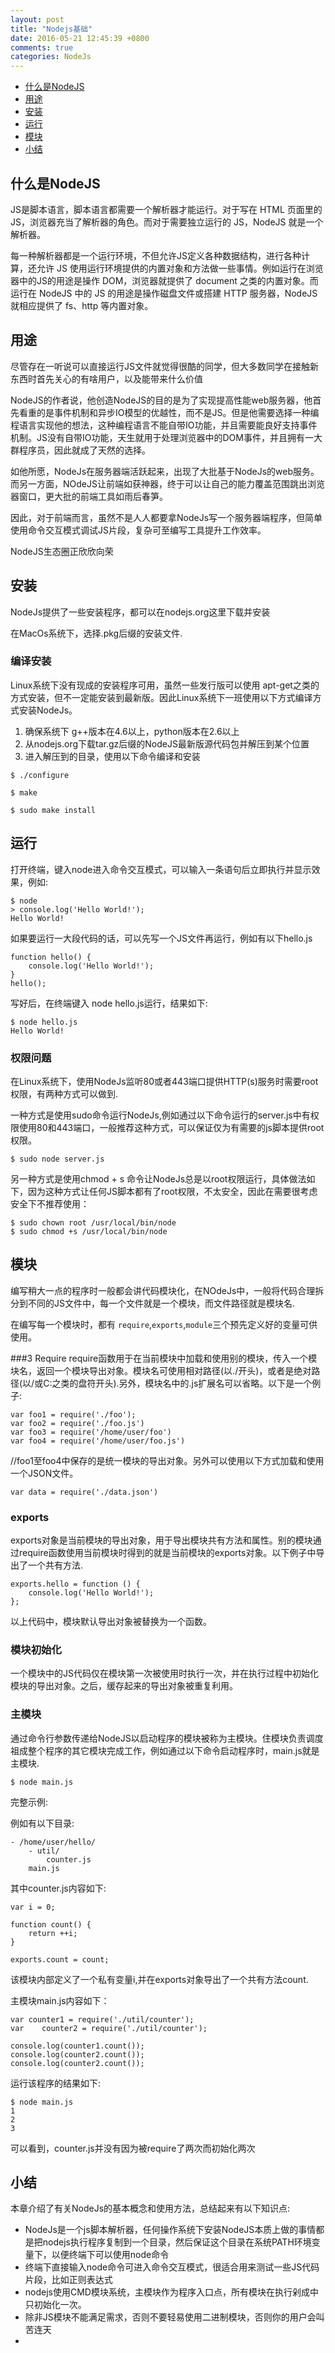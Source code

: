 ```yaml
---
layout: post
title: "Nodejs基础"
date: 2016-05-21 12:45:39 +0800
comments: true
categories: NodeJs
---
```


* [什么是NodeJS](#什么是NodeJS)
* [用途](#用途)
* [安装](#安装)
* [运行](#运行)
* [模块](#模块)
* [小结](#小结)

<!--more-->

## <a name="什么是NodeJS">什么是NodeJS</a>
JS是脚本语言，脚本语言都需要一个解析器才能运行。对于写在 HTML 页面里的 JS，浏览器充当了解析器的角色。而对于需要独立运行的 JS，NodeJS 就是一个解析器。

每一种解析器都是一个运行环境，不但允许JS定义各种数据结构，进行各种计算，还允许 JS 使用运行环境提供的内置对象和方法做一些事情。例如运行在浏览器中的JS的用途是操作 DOM，浏览器就提供了 document 之类的内置对象。而运行在 NodeJS 中的 JS 的用途是操作磁盘文件或搭建 HTTP 服务器，NodeJS 就相应提供了 fs、http 等内置对象。



## <a name="用途">用途</a>

尽管存在一听说可以直接运行JS文件就觉得很酷的同学，但大多数同学在接触新东西时首先关心的有啥用户，以及能带来什么价值

NodeJS的作者说，他创造NodeJS的目的是为了实现提高性能web服务器，他首先看重的是事件机制和异步IO模型的优越性，而不是JS。但是他需要选择一种编程语言实现他的想法，这种编程语言不能自带IO功能，并且需要能良好支持事件机制。JS没有自带IO功能，天生就用于处理浏览器中的DOM事件，并且拥有一大群程序员，因此就成了天然的选择。

如他所愿，NodeJs在服务器端活跃起来，出现了大批基于NodeJs的web服务。而另一方面，NOdeJS让前端如获神器，终于可以让自己的能力覆盖范围跳出浏览器窗口，更大批的前端工具如雨后春笋。

因此，对于前端而言，虽然不是人人都要拿NodeJs写一个服务器端程序，但简单使用命令交互模式调试JS片段，复杂可至编写工具提升工作效率。

NodeJS生态圈正欣欣向荣





## <a name="安装">安装</a>
NodeJs提供了一些安装程序，都可以在nodejs.org这里下载并安装

在MacOs系统下，选择.pkg后缀的安装文件.

### 编译安装
Linux系统下没有现成的安装程序可用，虽然一些发行版可以使用 apt-get之类的方式安装，但不一定能安装到最新版。因此Linux系统下一班使用以下方式编译方式安装NodeJs。

1. 确保系统下 g++版本在4.6以上，python版本在2.6以上
2. 从nodejs.org下载tar.gz后缀的NodeJS最新版源代码包并解压到某个位置
3. 进入解压到的目录，使用以下命令编译和安装

```
$ ./configure

$ make

$ sudo make install
```

## <a name="运行">运行</a>
打开终端，键入node进入命令交互模式，可以输入一条语句后立即执行并显示效果，例如:

```
$ node
> console.log('Hello World!');
Hello World!
```

如果要运行一大段代码的话，可以先写一个JS文件再运行，例如有以下hello.js

```
function hello() {
    console.log('Hello World!');
}
hello();
```

写好后，在终端键入 node hello.js运行，结果如下:

```
$ node hello.js
Hello World!
```

### 权限问题
在Linux系统下，使用NodeJs监听80或者443端口提供HTTP(s)服务时需要root权限，有两种方式可以做到.

一种方式是使用sudo命令运行NodeJs,例如通过以下命令运行的server.js中有权限使用80和443端口，一般推荐这种方式，可以保证仅为有需要的js脚本提供root权限。


```
$ sudo node server.js
```
另一种方式是使用chmod + s 命令让NodeJs总是以root权限运行，具体做法如下，因为这种方式让任何JS脚本都有了root权限，不太安全，因此在需要很考虑安全下不推荐使用：


```
$ sudo chown root /usr/local/bin/node
$ sudo chmod +s /usr/local/bin/node
```


## <a name="模块">模块</a>

编写稍大一点的程序时一般都会讲代码模块化，在NOdeJs中，一般将代码合理拆分到不同的JS文件中，每一个文件就是一个模块，而文件路径就是模块名.

在编写每一个模块时，都有 `require`,`exports`,`module`三个预先定义好的变量可供使用。


###3 Require
require函数用于在当前模块中加载和使用别的模块，传入一个模块名，返回一个模块导出对象。模块名可使用相对路径(以./开头)，或者是绝对路径(以/或C:之类的盘符开头).另外，模块名中的.js扩展名可以省略。以下是一个例子:

```
var foo1 = require('./foo');
var foo2 = require('./foo.js')
var foo3 = require('/home/user/foo')
var foo4 = require('/home/user/foo.js')
```

//foo1至foo4中保存的是统一模块的导出对象。另外可以使用以下方式加载和使用一个JSON文件。

```
var data = require('./data.json')
```

### exports
exports对象是当前模块的导出对象，用于导出模块共有方法和属性。别的模块通过require函数使用当前模块时得到的就是当前模块的exports对象。以下例子中导出了一个共有方法.

```
exports.hello = function () {
    console.log('Hello World!');
};
```
以上代码中，模块默认导出对象被替换为一个函数。

### 模块初始化
一个模块中的JS代码仅在模块第一次被使用时执行一次，并在执行过程中初始化模块的导出对象。之后，缓存起来的导出对象被重复利用。

### 主模块
通过命令行参数传递给NodeJS以启动程序的模块被称为主模块。住模块负责调度祖成整个程序的其它模块完成工作，例如通过以下命令启动程序时，main.js就是主模块.

```
$ node main.js
```

完整示例:

例如有以下目录:

```
- /home/user/hello/
    - util/
        counter.js
    main.js
```

其中counter.js内容如下:

```
var i = 0;

function count() {
    return ++i;
}

exports.count = count;
```

该模块内部定义了一个私有变量i,并在exports对象导出了一个共有方法count.

主模块main.js内容如下：

```
var counter1 = require('./util/counter');
var    counter2 = require('./util/counter');

console.log(counter1.count());
console.log(counter2.count());
console.log(counter2.count());
```
运行该程序的结果如下:

```
$ node main.js
1
2
3
```

可以看到，counter.js并没有因为被require了两次而初始化两次

## <a name="小结">小结</a>

本章介绍了有关NodeJs的基本概念和使用方法，总结起来有以下知识点:

* NodeJs是一个js脚本解析器，任何操作系统下安装NodeJS本质上做的事情都是把nodejs执行程序复制到一个目录，然后保证这个目录在系统PATH环境变量下，以便终端下可以使用node命令
* 终端下直接输入node命令可进入命令交互模式，很适合用来测试一些JS代码片段，比如正则表达式
* nodejs使用CMD模块系统，主模块作为程序入口点，所有模块在执行剁成中只初始化一次。
* 除非JS模块不能满足需求，否则不要轻易使用二进制模块，否则你的用户会叫苦连天
* 




